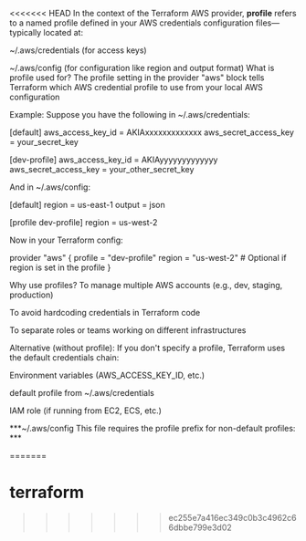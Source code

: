<<<<<<< HEAD
In the context of the Terraform AWS provider, **profile** refers to a named profile defined in your AWS credentials configuration files—typically located at:

~/.aws/credentials (for access keys)

~/.aws/config (for configuration like region and output format)
What is profile used for?
The profile setting in the provider "aws" block tells Terraform which AWS credential profile to use from your local AWS configuration

Example:
Suppose you have the following in ~/.aws/credentials:

[default]
aws_access_key_id = AKIAxxxxxxxxxxxxx
aws_secret_access_key = your_secret_key

[dev-profile]
aws_access_key_id = AKIAyyyyyyyyyyyyy
aws_secret_access_key = your_other_secret_key


And in ~/.aws/config:


[default]
region = us-east-1
output = json

[profile dev-profile]
region = us-west-2



Now in your Terraform config:

provider "aws" {
  profile = "dev-profile"
  region  = "us-west-2"  # Optional if region is set in the profile
}

Why use profiles?
To manage multiple AWS accounts (e.g., dev, staging, production)

To avoid hardcoding credentials in Terraform code

To separate roles or teams working on different infrastructures

Alternative (without profile):
If you don't specify a profile, Terraform uses the default credentials chain:

Environment variables (AWS_ACCESS_KEY_ID, etc.)

default profile from ~/.aws/credentials

IAM role (if running from EC2, ECS, etc.)

***~/.aws/config
This file requires the profile prefix for non-default profiles: ***

=======
# terraform
>>>>>>> ec255e7a416ec349c0b3c4962c66dbbe799e3d02
